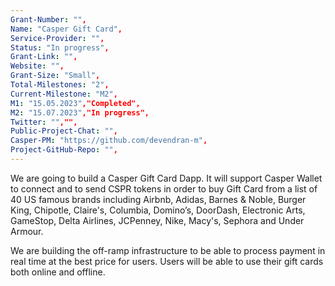```yaml
---
Grant-Number: "",
Name: "Casper Gift Card",
Service-Provider: "",
Status: "In progress",
Grant-Link: "",
Website: "",
Grant-Size: "Small",
Total-Milestones: "2",
Current-Milestone: "M2",
M1: "15.05.2023","Completed",
M2: "15.07.2023","In progress",
Twitter: "","",
Public-Project-Chat: "",
Casper-PM: "https://github.com/devendran-m",
Project-GitHub-Repo: "",
---
```

<!--lang:en--> 
We are going to build a Casper Gift Card Dapp. It will support Casper Wallet to connect and to send CSPR tokens in order to buy Gift Card from a list of 40 US famous brands including Airbnb, Adidas, Barnes & Noble, Burger King, Chipotle, Claire's, Columbia, Domino’s, DoorDash, Electronic Arts, GameStop, Delta Airlines, JCPenney, Nike, Macy's, Sephora and Under Armour. 

We are building the off-ramp infrastructure to be able to process payment in real time at the best price for users. Users will be able to use their gift cards both online and offline.
<!--lang:es--] 
Vamos a construir una Dapp de Casper Gift Card. Admitirá Casper Wallet para conectarse y enviar tokens CSPR para comprar tarjetas de regalo de una lista de 40 marcas famosas de EE. UU., incluidas Airbnb, Adidas, Barnes & Noble, Burger King, Chipotle, Claire's, Columbia, Domino's, DoorDash, Electronic Arts , GameStop, Delta Airlines, JCPenney, Nike, Macy's, Sephora y Under Armour. 

Estamos construyendo la infraestructura de rampa de salida para poder procesar el pago en tiempo real al mejor precio para los usuarios. Los usuarios podrán usar sus tarjetas de regalo tanto en línea como fuera de línea.
<!--lang:de--] 
Wir werden eine Casper Gift Card Dapp erstellen. Es wird Casper Wallet dabei unterstützen, eine Verbindung herzustellen und CSPR-Tokens zu senden, um Geschenkkarten von einer Liste von 40 bekannten US-Marken zu kaufen, darunter Airbnb, Adidas, Barnes & Noble, Burger King, Chipotle, Claire's, Columbia, Domino's, DoorDash und Electronic Arts , GameStop, Delta Airlines, JCPenney, Nike, Macy's, Sephora und Under Armour. 

Wir bauen die Off-Ramp-Infrastruktur auf, um Zahlungen in Echtzeit zum besten Preis für Benutzer abwickeln zu können. Benutzer können ihre Geschenkkarten sowohl online als auch offline verwenden.
<!--lang:fr--] 
Nous allons créer une carte-cadeau Casper Dapp. Il prendra en charge Casper Wallet pour se connecter et envoyer des jetons CSPR afin d'acheter une carte-cadeau parmi une liste de 40 marques américaines célèbres, dont Airbnb, Adidas, Barnes & Noble, Burger King, Chipotle, Claire's, Columbia, Domino's, DoorDash, Electronic Arts , GameStop, Delta Airlines, JCPenney, Nike, Macy's, Sephora et Under Armour. 

Nous construisons l'infrastructure de sortie pour pouvoir traiter le paiement en temps réel au meilleur prix pour les utilisateurs. Les utilisateurs pourront utiliser leurs cartes-cadeaux en ligne et hors ligne.
<!--lang:pl--] 
Zamierzamy zbudować Dapp karty podarunkowej Casper. Będzie wspierać Casper Wallet w łączeniu i wysyłaniu tokenów CSPR w celu zakupu karty upominkowej z listy 40 znanych amerykańskich marek, w tym Airbnb, Adidas, Barnes & Noble, Burger King, Chipotle, Claire's, Columbia, Domino's, DoorDash, Electronic Arts , GameStop, Delta Airlines, JCPenney, Nike, Macy's, Sephora i Under Armour. 

Budujemy infrastrukturę poza rampą, aby móc przetwarzać płatności w czasie rzeczywistym po najlepszej cenie dla użytkowników. Użytkownicy będą mogli korzystać z kart podarunkowych zarówno online, jak i offline.
<!--lang:uk--] 
Ми збираємося створити Casper Gift Card Dapp. Він підтримуватиме Casper Wallet для підключення та надсилання токенів CSPR для покупки подарункової картки зі списку 40 відомих брендів США, включаючи Airbnb, Adidas, Barnes & Noble, Burger King, Chipotle, Claire's, Columbia, Domino's, DoorDash, Electronic Arts , GameStop, Delta Airlines, JCPenney, Nike, Macy's, Sephora та Under Armour. 

Ми будуємо інфраструктуру поза рампи, щоб мати можливість обробляти платежі в режимі реального часу за найкращою ціною для користувачів. Користувачі зможуть використовувати свої подарункові картки як онлайн, так і офлайн.
[!--lang:*-->  
